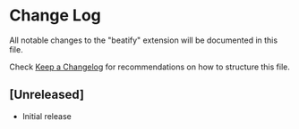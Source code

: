# Change Log

All notable changes to the "beatify" extension will be documented in this file.

Check [Keep a Changelog](http://keepachangelog.com/) for recommendations on how to structure this file.

## [Unreleased]

- Initial release
